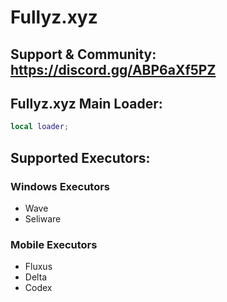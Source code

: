 # Fullyz.xyz 
## Support & Community: https://discord.gg/ABP6aXf5PZ

## Fullyz.xyz Main Loader:
```lua
local loader;
```

## Supported Executors:
### Windows Executors
* Wave
* Seliware

### Mobile Executors
* Fluxus
* Delta
* Codex
